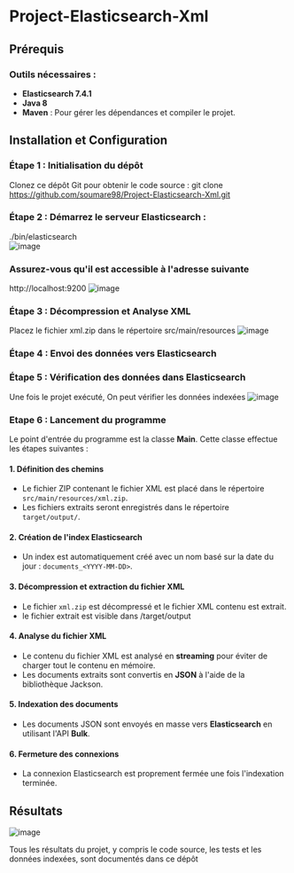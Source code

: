 # Project-Elasticsearch-Xml

## Prérequis

### Outils nécessaires :
- **Elasticsearch 7.4.1** 
- **Java 8** 
- **Maven** : Pour gérer les dépendances et compiler le projet.

## Installation et Configuration

### Étape 1 : Initialisation du dépôt
Clonez ce dépôt Git pour obtenir le code source :
git clone https://github.com/soumare98/Project-Elasticsearch-Xml.git

### Étape 2 : Démarrez le serveur Elasticsearch :
./bin/elasticsearch  
![image](https://github.com/user-attachments/assets/ed20d04e-f18b-41b7-8586-7308e75840dd)

### Assurez-vous qu'il est accessible à l'adresse suivante 
http://localhost:9200
![image](https://github.com/user-attachments/assets/6a4df9e0-2cc3-4707-8cbb-bc4d0f037959)

### Étape 3 : Décompression et Analyse XML
Placez le fichier xml.zip dans le répertoire src/main/resources
![image](https://github.com/user-attachments/assets/e482cfd6-d266-438a-a426-bb09deb30878)

### Étape 4 : Envoi des données vers Elasticsearch

### Étape 5 : Vérification des données dans Elasticsearch
Une fois le projet exécuté, On peut vérifier les données indexées
![image](https://github.com/user-attachments/assets/7594a6ba-ae4f-411b-9ec3-2443f0800357)
### Etape 6 : Lancement du programme

Le point d'entrée du programme est la classe **Main**. Cette classe effectue les étapes suivantes :

#### 1. Définition des chemins

- Le fichier ZIP contenant le fichier XML est placé dans le répertoire `src/main/resources/xml.zip`.
- Les fichiers extraits seront enregistrés dans le répertoire `target/output/`.

#### 2. Création de l'index Elasticsearch

- Un index est automatiquement créé avec un nom basé sur la date du jour : `documents_<YYYY-MM-DD>`.

#### 3. Décompression et extraction du fichier XML

- Le fichier `xml.zip` est décompressé et le fichier XML contenu est extrait.
- le fichier extrait est visible dans /target/output

#### 4. Analyse du fichier XML

- Le contenu du fichier XML est analysé en **streaming** pour éviter de charger tout le contenu en mémoire.
- Les documents extraits sont convertis en **JSON** à l'aide de la bibliothèque Jackson.

#### 5. Indexation des documents

- Les documents JSON sont envoyés en masse vers **Elasticsearch** en utilisant l'API **Bulk**.

#### 6. Fermeture des connexions

- La connexion Elasticsearch est proprement fermée une fois l'indexation terminée.


## Résultats
![image](https://github.com/user-attachments/assets/f61d86d9-425f-4003-b820-f8dbd082d8e0)

Tous les résultats du projet, y compris le code source, les tests et les données indexées, sont documentés dans ce dépôt

